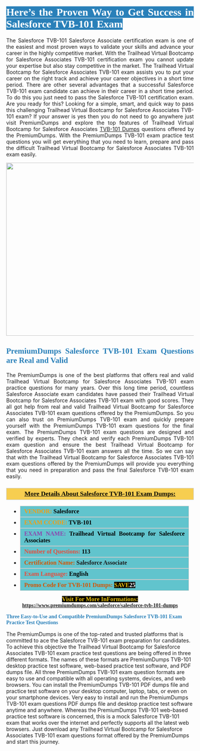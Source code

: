 <h1 style="text-align: justify;"><span style="color:#ffffff;"><span style="font-family:Georgia,serif;"><strong><span style="background-color:#2980b9;">Here’s the Proven Way to Get Success in Salesforce TVB-101 Exam</span></strong></span></span></h1>

<p style="text-align: justify;">The Salesforce TVB-101 Salesforce Associate certification exam is one of the easiest and most proven ways to validate your skills and advance your career in the highly competitive market. With the Trailhead Virtual Bootcamp for Salesforce Associates TVB-101 certification exam you cannot update your expertise but also stay competitive in the market. The Trailhead Virtual Bootcamp for Salesforce Associates TVB-101 exam assists you to put your career on the right track and achieve your career objectives in a short time period. There are other several advantages that a successful Salesforce TVB-101 exam candidate can achieve in their career in a short time period. To do this you just need to pass the Salesforce TVB-101 certification exam. Are you ready for this? Looking for a simple, smart, and quick way to pass this challenging Trailhead Virtual Bootcamp for Salesforce Associates TVB-101 exam? If your answer is yes then you do not need to go anywhere just visit PremiumDumps and explore the top features of Trailhead Virtual Bootcamp for Salesforce Associates <a href="https://www.premiumdumps.com/salesforce/salesforce-tvb-101-dumps">TVB-101 Dumps</a> questions offered by the PremiumDumps. With the PremiumDumps TVB-101 exam practice test questions you will get everything that you need to learn, prepare and pass the difficult Trailhead Virtual Bootcamp for Salesforce Associates TVB-101 exam easily.</p>

<p style="text-align: center;"><a href="https://www.premiumdumps.com/salesforce/salesforce-tvb-101-dumps"><img alt="" src="https://i.imgur.com/KJGzbJ2.jpeg" style="width: 700px; height: 465px;" /></a></p>

<h2 style="text-align: justify;"><span style="color:#2980b9;"><span style="font-family:Georgia,serif;"><strong>PremiumDumps Salesforce TVB-101 Exam Questions are Real and Valid</strong></span></span></h2>

<p style="text-align: justify;">The PremiumDumps is one of the best platforms that offers real and valid Trailhead Virtual Bootcamp for Salesforce Associates TVB-101 exam practice questions for many years. Over this long time period, countless Salesforce Associate exam candidates have passed their Trailhead Virtual Bootcamp for Salesforce Associates TVB-101 exam with good scores. They all got help from real and valid Trailhead Virtual Bootcamp for Salesforce Associates TVB-101 exam questions offered by the PremiumDumps. So you can also trust on PremiumDumps TVB-101 exam and quickly prepare yourself with the PremiumDumps TVB-101 exam questions for the final exam. The PremiumDumps TVB-101 exam questions are designed and verified by experts. They check and verify each PremiumDumps TVB-101 exam question and ensure the best Trailhead Virtual Bootcamp for Salesforce Associates TVB-101 exam answers all the time. So we can say that with the Trailhead Virtual Bootcamp for Salesforce Associates TVB-101 exam questions offered by the PremiumDumps will provide you everything that you need in preparation and pass the final Salesforce TVB-101 exam easily.</p>

<h3 style="background: #f7ce50; border: 1px solid rgb(204, 204, 204); padding: 5px 10px; text-align: center;"><span style="font-family:Georgia,serif;"><u><u><span style="color:#000000;"><span style="font-size:11pt"><span style="line-height:normal"><b><span style="font-size:13.0pt"><span cambria="">More Details About Salesforce TVB-101 Exam Dumps:</span></span></b></span></span></span></u></u></span></h3>

<ul>
	<li style="margin:0cm 10pt">
	<div style="background:#61c4cd; border: 1px solid rgb(204, 204, 204); padding: 5px 10px; text-align: justify;"><span style="font-family:Georgia,serif;"><span style="font-size:11pt"><span style="line-height:normal"><b><span style="font-size:12.0pt"><span new="" roman="" times=""><span style="color:#f39c12;">VENDOR:</span> <span style="color:#000000;">Salesforce</span></span></span></b></span></span></span></div>
	</li>
	<li style="margin:0cm 10pt">
	<div style="background: #61c4cd; border: 1px solid rgb(204, 204, 204); padding: 5px 10px; text-align: justify;"><span style="font-family:Georgia,serif;"><span style="font-size:11pt"><span style="line-height:normal"><b><span style="font-size:12.0pt"><span new="" roman="" times=""><span style="color:#f39c12;">EXAM CCODE:</span> <span style="color:#000000;">TVB-101</span></span></span></b></span></span></span></div>
	</li>
	<li style="margin:0cm 10pt">
	<div style="background: #61c4cd; border: 1px solid rgb(204, 204, 204); padding: 5px 10px; text-align: justify;"><span style="font-family:Georgia,serif;"><span style="font-size:11pt"><span style="line-height:normal"><b><span style="font-size:12.0pt"><span new="" roman="" times=""><span style="color:#8e44ad;">EXAM NAME:</span> <span style="color:#000000;">Trailhead Virtual Bootcamp for Salesforce Associates</span></span></span></b></span></span></span></div>
	</li>
	<li style="margin:0cm 10pt">
	<div style="background: #61c4cd; border: 1px solid rgb(204, 204, 204); padding: 5px 10px;"><span style="font-family:Georgia,serif;"><span style="font-size:11pt"><span style="line-height:normal"><b><span style="font-size:12.0pt"><span new="" roman="" times=""><span style="color:#e74c3c;">Number of Questions:</span><span style="color:#000000;"><span style="color:#f1c40f;"> </span>113</span></span></span></b></span></span></span></div>
	</li>
	<li style="margin:0cm 10pt">
	<div style="background: #61c4cd; border: 1px solid rgb(204, 204, 204); padding: 5px 10px; text-align: justify;"><span style="font-family:Georgia,serif;"><span style="font-size:11pt"><span style="line-height:normal"><b><span style="font-size:12.0pt"><span new="" roman="" times=""><span style="color:#d35400;">Certification Name:</span> Salesforce Associate</span></span></b></span></span></span></div>
	</li>
	<li style="margin:0cm 10pt">
	<div style="background: #61c4cd; border: 1px solid rgb(204, 204, 204); padding: 5px 10px; text-align: justify;"><span style="font-family:Georgia,serif;"><span style="font-size:11pt"><span style="line-height:normal"><b><span style="font-size:12.0pt"><span new="" roman="" times=""><span style="color:#e74c3c;">Exam Language:</span> <span style="color:#000000;">English</span></span></span></b></span></span></span></div>
	</li>
	<li style="margin:0cm 10pt">
	<div style="background: #61c4cd; border: 1px solid rgb(204, 204, 204); padding: 5px 10px;"><span style="font-family:Georgia,serif;"><span style="font-size:11pt"><span style="line-height:normal"><b><span style="font-size:12.0pt"><span new="" roman="" times=""><span style="color:#d35400;">Promo Code For TVB-101 Dumps:</span><span style="color:#f1c40f;"> <span style="background-color:#000000;">SAVE</span></span><span style="color:#ffffff;"><span style="background-color:#000000;">25</span></span></span></span></b></span></span></span></div>
	</li>
</ul>

<p style="text-align: center;"><span style="font-family:Georgia,serif;"><strong><span style="font-size:16px;"><span style="color:#f1c40f;"><span style="background-color:#000000;">Visit For More InFormations:</span></span></span> <a href="https://www.premiumdumps.com/salesforce/salesforce-tvb-101-dumps">https://www.premiumdumps.com/salesforce/salesforce-tvb-101-dumps</a></strong></span></p>

<p><span style="color:#2980b9;"><span style="font-family:Georgia,serif;"><strong><strong><strong>Three Easy-to-Use and Compatible PremiumDumps Salesforce TVB-101 Exam Practice Test Questions</strong></strong></strong></span></span></p>

<p>The PremiumDumps is one of the top-rated and trusted platforms that is committed to ace the Salesforce TVB-101 exam preparation for candidates. To achieve this objective the Trailhead Virtual Bootcamp for Salesforce Associates TVB-101 exam practice test questions are being offered in three different formats. The names of these formats are PremiumDumps TVB-101 desktop practice test software, web-based practice test software, and PDF dumps file. All three PremiumDumps TVB-101 exam question formats are easy to use and compatible with all operating systems, devices, and web browsers. You can install the PremiumDumps TVB-101 PDF dumps file and practice test software on your desktop computer, laptop, tabs, or even on your smartphone devices. Very easy to install and run the PremiumDumps TVB-101 exam questions PDF dumps file and desktop practice test software anytime and anywhere. Whereas the PremiumDumps TVB-101 web-based practice test software is concerned, this is a mock Salesforce TVB-101 exam that works over the internet and perfectly supports all the latest web browsers. Just download any Trailhead Virtual Bootcamp for Salesforce Associates TVB-101 exam questions format offered by the PremiumDumps and start this journey.</p>
